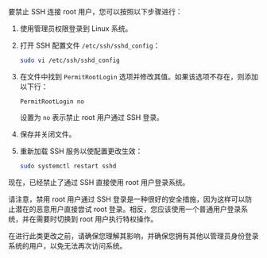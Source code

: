 要禁止 SSH 连接 root 用户，您可以按照以下步骤进行：

1. 使用管理员权限登录到 Linux 系统。

2. 打开 SSH 配置文件 `/etc/ssh/sshd_config`：

   ```bash
   sudo vi /etc/ssh/sshd_config
   ```

3. 在文件中找到 `PermitRootLogin` 选项并修改其值。如果该选项不存在，则添加以下行：

   ```
   PermitRootLogin no
   ```

   设置为 `no` 表示禁止 root 用户通过 SSH 登录。

4. 保存并关闭文件。

5. 重新加载 SSH 服务以使配置更改生效：

   ```bash
   sudo systemctl restart sshd
   ```

现在，已经禁止了通过 SSH 直接使用 root 用户登录系统。

请注意，禁用 root 用户通过 SSH 登录是一种很好的安全措施，因为这样可以防止潜在的恶意用户直接尝试 root 登录。相反，您应该使用一个普通用户登录系统，并在需要时切换到 root 用户执行特权操作。

在进行此类更改之前，请确保您理解其影响，并确保您拥有其他以管理员身份登录系统的用户，以免无法再次访问系统。